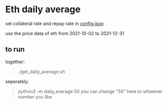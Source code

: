 # Eth daily average

set collateral rate and repay rate in [config.json](./config.json)

use the price data of eth from 2021-10-02 to 2021-12-31

## to run 
together:
>./get_daily_average.sh

seperately:
>python3 -m daily_average 50
you can change "50" here to whatever number you like